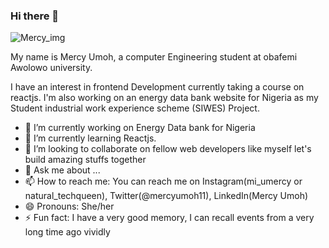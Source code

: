 ### Hi there 👋
![Mercy_img](https://github.com/Charity10/Charity10/assets/66358526/0c78aa3f-e9bc-48a0-8432-c9e745c23fb9)


My name is Mercy Umoh, a computer Engineering student at obafemi Awolowo university.

I have an interest in frontend Development currently taking a course on reactjs.
I'm also working on an energy data bank website for Nigeria as my Student industrial work experience scheme (SIWES) Project.

- 🔭 I’m currently working on Energy Data bank for Nigeria
- 🌱 I’m currently learning Reactjs.
- 👯 I’m looking to collaborate on fellow web developers like myself let's build amazing stuffs together
- 💬 Ask me about ...
- 📫 How to reach me: You can reach me on Instagram(mi_umercy or natural_techqueen), Twitter(@mercyumoh11), LinkedIn(Mercy Umoh)
- 😄 Pronouns: She/her
- ⚡ Fun fact: I have a very good memory, I can recall events from a very long time ago vividly

